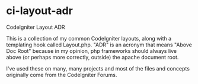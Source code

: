 ci-layout-adr
=============

CodeIgniter Layout ADR

This is a collection of my common CodeIgniter layouts, along with a templating hook called Layout.php.  "ADR" is an acronym that means "Above Doc Root" because in my opinion, php frameworks should always live above (or perhaps more correctly, outside) the apache document root.

I've used these on many, many projects and most of the files and concepts originally come from the CodeIgniter Forums.
